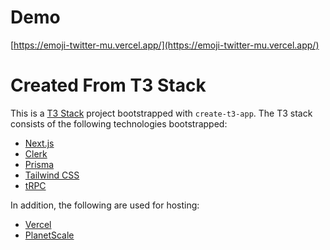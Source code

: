 # Demo 
[https://emoji-twitter-mu.vercel.app/](https://emoji-twitter-mu.vercel.app/)

# Created From T3 Stack

This is a [T3 Stack](https://create.t3.gg/) project bootstrapped with `create-t3-app`. The T3 stack consists of the following technologies bootstrapped:

- [Next.js](https://nextjs.org)
- [Clerk](https://clerk.com/)
- [Prisma](https://prisma.io)
- [Tailwind CSS](https://tailwindcss.com)
- [tRPC](https://trpc.io)

In addition, the following are used for hosting:

- [Vercel](https://vercel.com)
- [PlanetScale](https://planetscale.com/)
